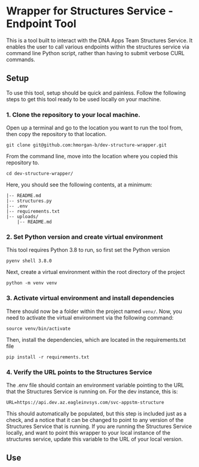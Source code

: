 # Wrapper for Structures Service - Endpoint Tool

This is a tool built to interact with the DNA Apps Team Structures Service.
It enables the user to call various endpoints within the structures service via command line Python script, rather than having to submit verbose CURL commands.

## Setup 

To use this tool, setup should be quick and painless. Follow the following steps to get this tool ready to be used locally on your machine.

### 1. Clone the repository to your local machine.
Open up a terminal and go to the location you want to run the tool from, then copy the repository to that location.
```shell
git clone git@github.com:hmorgan-b/dev-structure-wrapper.git
```

From the command line, move into the location where you copied this repository to.
```shell
cd dev-structure-wrapper/
```

Here, you should see the following contents, at a minimum:
```properties
|-- README.md
|-- structures.py
|-- .env
|-- requirements.txt
|-- uploads/
    |-- README.md
```

### 2. Set Python version and create virtual environment

This tool requires Python 3.8 to run, so first set the Python version
```shell
pyenv shell 3.8.0
```

Next, create a virtual environment within the root directory of the project
```shell
python -m venv venv
```

### 3. Activate virtual environment and install dependencies
There should now be a folder within the project named `venv/`. Now, you need to activate the virtual environment via the following command:
```shell
source venv/bin/activate
```
Then, install the dependencies, which are located in the requirements.txt file
```shell
pip install -r requirements.txt
```
### 4. Verify the URL points to the Structures Service
The .env file should contain an environment variable pointing to the URL that the Structures Service is running on. For the dev instance, this is:
```editorconfig
URL=https://api.dev.az.eagleinvsys.com/svc-appstm-structure
```
This should automatically be populated, but this step is included just as a check, and a notice that it can be changed to point to any version of the Structures Service that is running.
If you are running the Structures Service locally, and want to point this wrapper to your local instance of the structures service, update this variable to the URL of your local version.
## Use

